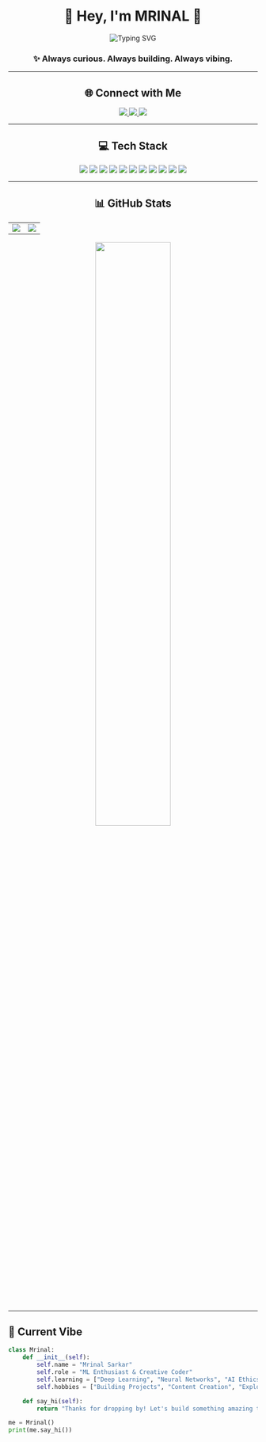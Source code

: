 <div align="center">

# 💫 Hey, I'm MRINAL 🫠

<img src="https://readme-typing-svg.demolab.com?font=Fira+Code&weight=600&size=24&duration=3000&pause=1000&color=A78BFA&center=true&vCenter=true&width=500&lines=Gen+Z+Vibe+Coder+%F0%9F%92%BB;ML+Enthusiast+%F0%9F%A4%96" alt="Typing SVG" />

### ✨ Always curious. Always building. Always vibing.

</div>

---

<div align="center">

## 🌐 Connect with Me

<p>
<a href="https://instagram.com/mrinal.san">
<img src="https://img.shields.io/badge/Instagram-E4405F?style=for-the-badge&logo=instagram&logoColor=white" />
</a>
<a href="https://www.linkedin.com/in/-mrinalsarkar/">
<img src="https://img.shields.io/badge/LinkedIn-0077B5?style=for-the-badge&logo=linkedin&logoColor=white" />
</a>
<a href="mailto:mrinalpsarkar@gmail.com">
<img src="https://img.shields.io/badge/Email-D14836?style=for-the-badge&logo=gmail&logoColor=white" />
</a>
</p>

</div>

---

<div align="center">

## 💻 Tech Stack

<p>
<img src="https://img.shields.io/badge/Python-3670A0?style=for-the-badge&logo=python&logoColor=ffdd54" />
<img src="https://img.shields.io/badge/C++-%2300599C.svg?style=for-the-badge&logo=c%2B%2B&logoColor=white" />
<img src="https://img.shields.io/badge/JavaScript-%23323330.svg?style=for-the-badge&logo=javascript&logoColor=%23F7DF1E" />
<img src="https://img.shields.io/badge/HTML5-%23E34F26.svg?style=for-the-badge&logo=html5&logoColor=white" />
<img src="https://img.shields.io/badge/CSS3-%231572B6.svg?style=for-the-badge&logo=css3&logoColor=white" />
<img src="https://img.shields.io/badge/Flask-%23000.svg?style=for-the-badge&logo=flask&logoColor=white" />
<img src="https://img.shields.io/badge/MySQL-4479A1.svg?style=for-the-badge&logo=mysql&logoColor=white" />
<img src="https://img.shields.io/badge/Pandas-%23150458.svg?style=for-the-badge&logo=pandas&logoColor=white" />
<img src="https://img.shields.io/badge/NumPy-%23013243.svg?style=for-the-badge&logo=numpy&logoColor=white" />
<img src="https://img.shields.io/badge/Git-%23F05033.svg?style=for-the-badge&logo=git&logoColor=white" />
<img src="https://img.shields.io/badge/GitHub-%23121011.svg?style=for-the-badge&logo=github&logoColor=white" />
</p>

</div>

---

<div align="center">

## 📊 GitHub Stats

<table>
  <tr>
    <td><img src="https://github-readme-stats.vercel.app/api?username=Mrinal-San&theme=tokyonight&hide_border=true&include_all_commits=true&count_private=true&show_icons=true&rank_icon=github" /></td>
    <td><img src="https://nirzak-streak-stats.vercel.app/?user=Mrinal-San&theme=tokyonight&hide_border=true" /></td>
  </tr>
</table>

<p>
  <img width="55%" src="https://github-readme-stats.vercel.app/api/top-langs/?username=Mrinal-San&theme=tokyonight&hide_border=true&layout=compact" />
</p>

</div>

---

## 🎯 Current Vibe

```python
class Mrinal:
    def __init__(self):
        self.name = "Mrinal Sarkar"
        self.role = "ML Enthusiast & Creative Coder"
        self.learning = ["Deep Learning", "Neural Networks", "AI Ethics"]
        self.hobbies = ["Building Projects", "Content Creation", "Exploring Tech"]

    def say_hi(self):
        return "Thanks for dropping by! Let's build something amazing together 🚀"

me = Mrinal()
print(me.say_hi())
